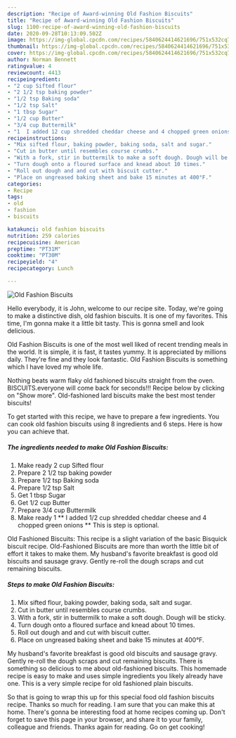 ```yaml
---
description: "Recipe of Award-winning Old Fashion Biscuits"
title: "Recipe of Award-winning Old Fashion Biscuits"
slug: 1100-recipe-of-award-winning-old-fashion-biscuits
date: 2020-09-28T10:13:09.502Z
image: https://img-global.cpcdn.com/recipes/5840624414621696/751x532cq70/old-fashion-biscuits-recipe-main-photo.jpg
thumbnail: https://img-global.cpcdn.com/recipes/5840624414621696/751x532cq70/old-fashion-biscuits-recipe-main-photo.jpg
cover: https://img-global.cpcdn.com/recipes/5840624414621696/751x532cq70/old-fashion-biscuits-recipe-main-photo.jpg
author: Norman Bennett
ratingvalue: 4
reviewcount: 4413
recipeingredient:
- "2 cup Sifted flour"
- "2 1/2 tsp baking powder"
- "1/2 tsp Baking soda"
- "1/2 tsp Salt"
- "1 tbsp Sugar"
- "1/2 cup Butter"
- "3/4 cup Buttermilk"
- "1  I added 12 cup shredded cheddar cheese and 4 chopped green onions   This is step is optional"
recipeinstructions:
- "Mix sifted flour, baking powder, baking soda, salt and sugar."
- "Cut in butter until resembles course crumbs."
- "With a fork, stir in buttermilk to make a soft dough. Dough will be sticky."
- "Turn dough onto a floured surface and knead about 10 times."
- "Roll out dough and and cut with biscuit cutter."
- "Place on ungreased baking sheet and bake 15 minutes at 400°F."
categories:
- Recipe
tags:
- old
- fashion
- biscuits

katakunci: old fashion biscuits 
nutrition: 259 calories
recipecuisine: American
preptime: "PT31M"
cooktime: "PT30M"
recipeyield: "4"
recipecategory: Lunch

---
```



![Old Fashion Biscuits](https://img-global.cpcdn.com/recipes/5840624414621696/751x532cq70/old-fashion-biscuits-recipe-main-photo.jpg)

Hello everybody, it is John, welcome to our recipe site. Today, we're going to make a distinctive dish, old fashion biscuits. It is one of my favorites. This time, I'm gonna make it a little bit tasty. This is gonna smell and look delicious.

Old Fashion Biscuits is one of the most well liked of recent trending meals in the world. It is simple, it is fast, it tastes yummy. It is appreciated by millions daily. They're fine and they look fantastic. Old Fashion Biscuits is something which I have loved my whole life.

Nothing beats warm flaky old fashioned biscuits straight from the oven. BISCUITS.everyone will come back for seconds!!! Recipe below by clicking on &#34;Show more&#34;. Old-fashioned lard biscuits make the best most tender biscuits!


To get started with this recipe, we have to prepare a few ingredients. You can cook old fashion biscuits using 8 ingredients and 6 steps. Here is how you can achieve that.

<!--inarticleads1-->

##### The ingredients needed to make Old Fashion Biscuits:

1. Make ready 2 cup Sifted flour
1. Prepare 2 1/2 tsp baking powder
1. Prepare 1/2 tsp Baking soda
1. Prepare 1/2 tsp Salt
1. Get 1 tbsp Sugar
1. Get 1/2 cup Butter
1. Prepare 3/4 cup Buttermilk
1. Make ready 1 ** I added 1/2 cup shredded cheddar cheese and 4 chopped green onions **  This is step is optional.


Old Fashioned Biscuits: This recipe is a slight variation of the basic Bisquick biscuit recipe. Old-Fashioned Biscuits are more than worth the little bit of effort it takes to make them. My husband&#39;s favorite breakfast is good old biscuits and sausage gravy. Gently re-roll the dough scraps and cut remaining biscuits. 

<!--inarticleads2-->

##### Steps to make Old Fashion Biscuits:

1. Mix sifted flour, baking powder, baking soda, salt and sugar.
1. Cut in butter until resembles course crumbs.
1. With a fork, stir in buttermilk to make a soft dough. Dough will be sticky.
1. Turn dough onto a floured surface and knead about 10 times.
1. Roll out dough and and cut with biscuit cutter.
1. Place on ungreased baking sheet and bake 15 minutes at 400°F.


My husband&#39;s favorite breakfast is good old biscuits and sausage gravy. Gently re-roll the dough scraps and cut remaining biscuits. There is something so delicious to me about old-fashioned biscuits. This homemade recipe is easy to make and uses simple ingredients you likely already have one. This is a very simple recipe for old fashioned plain biscuits. 

So that is going to wrap this up for this special food old fashion biscuits recipe. Thanks so much for reading. I am sure that you can make this at home. There's gonna be interesting food at home recipes coming up. Don't forget to save this page in your browser, and share it to your family, colleague and friends. Thanks again for reading. Go on get cooking!
